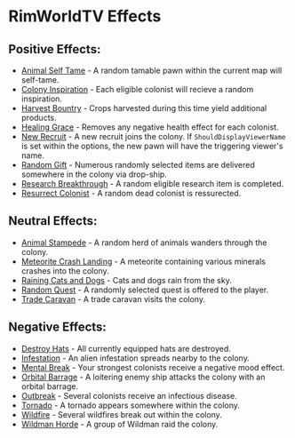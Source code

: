 # RimWorldTV Effects

## Positive Effects:
- [Animal Self Tame](https://github.com/JacobPersi/RimWorldTV/blob/main/Effects/Positive/AnimalSelfTameEffect.cs) - A random tamable pawn within the current map will self-tame.
- [Colony Inspiration](https://github.com/JacobPersi/RimWorldTV/blob/main/Effects/Positive/InspireColonyEffect.cs) - Each eligible colonist will recieve a random inspiration.
- [Harvest Bountry](https://github.com/JacobPersi/RimWorldTV/blob/main/Effects/Positive/HarvestBountyEffect.cs) - Crops harvested during this time yield additional products. 
- [Healing Grace](https://github.com/JacobPersi/RimWorldTV/blob/main/Effects/Positive/HealingGraceEffect.cs) - Removes any negative health effect for each colonist. 
- [New Recruit](https://github.com/JacobPersi/RimWorldTV/blob/main/Effects/Positive/NewRecruitEffect.cs) - A new recruit joins the colony. If `ShouldDisplayViewerName` is set within the options, the new pawn will have the triggering viewer's name. 
- [Random Gift](https://github.com/JacobPersi/RimWorldTV/blob/main/Effects/Positive/RandomGiftEffect.cs) - Numerous randomly selected items are delivered somewhere in the colony via drop-ship. 
- [Research Breakthrough](https://github.com/JacobPersi/RimWorldTV/blob/main/Effects/Positive/ResearchBreakthroughEffect.cs) - A random eligible research item is completed. 
- [Resurrect Colonist](https://github.com/JacobPersi/RimWorldTV/blob/main/Effects/Positive/ResurrectColonistEffect.cs) - A random dead colonist is ressurected. 

## Neutral Effects:
- [Animal Stampede](https://github.com/JacobPersi/RimWorldTV/blob/main/Effects/Neutral/AnimalStampedeEffect.cs) - A random herd of animals wanders through the colony. 
- [Meteorite Crash Landing](https://github.com/JacobPersi/RimWorldTV/blob/main/Effects/Neutral/MeteoriteLandingEffect.cs) - A meteorite containing various minerals crashes into the colony. 
- [Raining Cats and Dogs](https://github.com/JacobPersi/RimWorldTV/blob/main/Effects/Neutral/CatDogRainEffect.cs) - Cats and dogs rain from the sky. 
- [Random Quest](https://github.com/JacobPersi/RimWorldTV/blob/main/Effects/Neutral/RandomQuestEffect.cs) - A randomly selected quest is offered to the player.
- [Trade Caravan](https://github.com/JacobPersi/RimWorldTV/blob/main/Effects/Neutral/TradeCaravanEffect.cs) - A trade caravan visits the colony.

## Negative Effects:
- [Destroy Hats](https://github.com/JacobPersi/RimWorldTV/blob/main/Effects/Negative/DestroyHatsEffect.cs) - All currently equipped hats are destroyed.
- [Infestation](https://github.com/JacobPersi/RimWorldTV/blob/main/Effects/Negative/InfestationEffect.cs) - An alien infestation spreads nearby to the colony.
- [Mental Break](https://github.com/JacobPersi/RimWorldTV/blob/main/Effects/Negative/MentalBreakEffect.cs) - Your strongest colonists receive a negative mood effect. 
- [Orbital Barrage](https://github.com/JacobPersi/RimWorldTV/blob/main/Effects/Negative/OrbitalBarrageEffect.cs) - A loitering enemy ship attacks the colony with an orbital barrage.
- [Outbreak](https://github.com/JacobPersi/RimWorldTV/blob/main/Effects/Negative/OutbreakEffect.cs) - Several colonists receive an infectious disease. 
- [Tornado](https://github.com/JacobPersi/RimWorldTV/blob/main/Effects/Negative/TornadoEffect.cs) - A tornado appears somewhere within the colony. 
- [Wildfire](https://github.com/JacobPersi/RimWorldTV/blob/main/Effects/Negative/WildfireEffect.cs) - Several wildfires break out within the colony.
- [Wildman Horde](https://github.com/JacobPersi/RimWorldTV/blob/main/Effects/Negative/WildmanHordeEffect.cs) - A group of Wildman raid the colony. 
